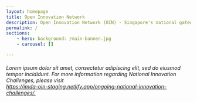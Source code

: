 ```yaml
---
layout: homepage
title: Open Innovation Network
description: Open Innovation Network (OIN) - Singapore's national gateway to open innovation challenges, upcoming activities, latest happenings, and resources.
permalink: /
sections:
    - hero: background: /main-banner.jpg
    - carousel: []

---
```

<!-- Type your notification here - the notification bar will not appear if this is empty. For other changes, refer to _data/homepage.yml to edit the homepage -->

<!-- NIC Update -->
<h6> Lorem ipsum dolor sit amet, consectetur adipiscing elit, sed do eiusmod tempor incididunt. For more information regarding National Innovation Challenges, please visit<br> <a href="https://imda-oin-staging.netlify.app/ongoing-national-innovation-challenges/">https://imda-oin-staging.netlify.app/ongoing-national-innovation-challenges/.</a>  </h6>
